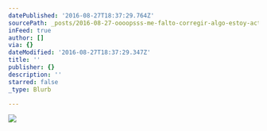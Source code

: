 ```yaml
---
datePublished: '2016-08-27T18:37:29.764Z'
sourcePath: _posts/2016-08-27-oooopsss-me-falto-corregir-algo-estoy-actualizando-por-f.md
inFeed: true
author: []
via: {}
dateModified: '2016-08-27T18:37:29.347Z'
title: ''
publisher: {}
description: ''
starred: false
_type: Blurb

---
```

![](https://the-grid-user-content.s3-us-west-2.amazonaws.com/bd6bf941-3620-4db2-9800-4450f66699f9.jpg)